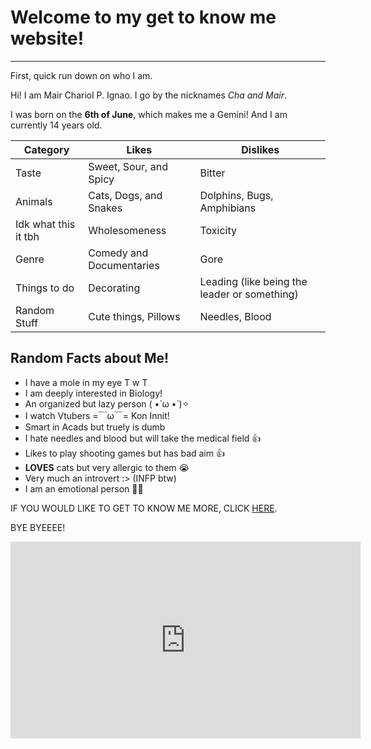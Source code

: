 # Welcome to my get to know me website! 
---
First, quick run down on who I am. 

Hi! I am Mair Chariol P. Ignao. I go by the nicknames *Cha and Mair*. 

I was born on the **6th of June**, which makes me a Gemini! And I am currently 14 years old.

|Category | Likes | Dislikes |
| ----------- | ----------- | ----------- |
| Taste | Sweet, Sour, and Spicy | Bitter |
| Animals | Cats, Dogs, and Snakes | Dolphins, Bugs, Amphibians|
| Idk what this it tbh| Wholesomeness | Toxicity |
| Genre | Comedy and Documentaries | Gore |
|Things to do | Decorating | Leading (like being the leader or something) |
| Random Stuff | Cute things, Pillows | Needles, Blood |

## Random Facts about Me!

- I have a mole in my eye T w T 
- I am deeply interested in Biology!
- An organized but lazy person ( •̀ ω •́ )✧
- I watch Vtubers =￣ω￣=  Kon Innit!
- Smart in Acads but truely is dumb
- I hate needles and blood but will take the medical field 👍
- Likes to play shooting games but has bad aim 👍 
- **LOVES** cats but very allergic to them 😭
- Very much an introvert :> (INFP btw)
- I am an emotional person 🐻‍❄️

IF YOU WOULD LIKE TO GET TO KNOW ME MORE, CLICK [HERE](https://mariiicarddinfo.carrd.co/). 

BYE BYEEEE!

<iframe width="560" height="315" src="https://www.youtube-nocookie.com/embed/QZQH7Mg2N64" title="YouTube video player" frameborder="0" allow="accelerometer; autoplay; clipboard-write; encrypted-media; gyroscope; picture-in-picture" allowfullscreen></iframe>
